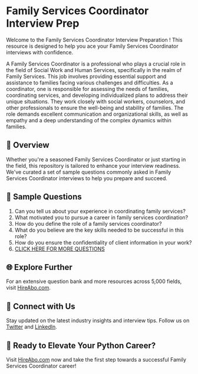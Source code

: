 # Family Services Coordinator Interview Prep

Welcome to the Family Services Coordinator Interview Preparation ! This resource is designed to help you ace your Family Services Coordinator interviews with confidence.

A Family Services Coordinator is a professional who plays a crucial role in the field of Social Work and Human Services, specifically in the realm of Family Services. This job involves providing essential support and assistance to families facing various challenges and difficulties. As a coordinator, one is responsible for assessing the needs of families, coordinating services, and developing individualized plans to address their unique situations. They work closely with social workers, counselors, and other professionals to ensure the well-being and stability of families. The role demands excellent communication and organizational skills, as well as empathy and a deep understanding of the complex dynamics within families.

## 🚀 Overview

Whether you're a seasoned Family Services Coordinator or just starting in the field, this repository is tailored to enhance your interview readiness. We've curated a set of sample questions commonly asked in Family Services Coordinator interviews to help you prepare and succeed.

## 📝 Sample Questions

1. Can you tell us about your experience in coordinating family services?
2. What motivated you to pursue a career in family services coordination?
3. How do you define the role of a family services coordinator?
4. What do you believe are the key skills needed to be successful in this role?
5. How do you ensure the confidentiality of client information in your work?
6. [CLICK HERE FOR MORE QUESTIONS](https://hireabo.com/job/13_4_12/Family%20Services%20Coordinator)

## 🌐 Explore Further

For an extensive question bank and more resources across 5,000 fields, visit [HireAbo.com](https://www.hireabo.com).

## 📱 Connect with Us

Stay updated on the latest industry insights and interview tips. Follow us on [Twitter](https://twitter.com/hireabo) and [LinkedIn](https://www.linkedin.com/in/hire-abo-3609972a8/).

## 🚀 Ready to Elevate Your Python Career?

Visit [HireAbo.com](https://www.hireabo.com) now and take the first step towards a successful Family Services Coordinator career!